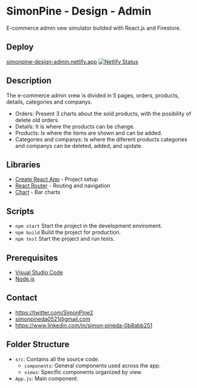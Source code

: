 # SimonPine - Design - Admin

E-commerce admin vew simulator builded with React.js and Firestore.

## Deploy

[simonpine-design-admin.netlify.app](https://simonpine-design-admin.netlify.app/)
[![Netlify Status](https://api.netlify.com/api/v1/badges/a253097a-2925-4d33-bb21-7eb6cf663ab0/deploy-status)](https://app.netlify.com/sites/simonpine-design-admin/deploys)

## Description

The e-commerce admin vrew is divided in 5 pages, orders, products, details, categories and companys.
- Orders: Present 3 charts about the sold products, with the posibility of delete old orders.
- Details: It is where the products can be change.
- Products: Is where the items are shown and can be added.
- Categories and companys: Is where the diferent products categories and companys can be deleted, added, and update.

## Libraries

- [Create React App][cra] - Project setup
- [React Router][router] - Routing and navigation
- [Chart][chart] - Bar charts

## Scripts

- `npm start`
    Start the project in the development enviroment.
- `npm build`
    Build the project for production.
- `npm test`
    Start the project and run tests.

## Prerequisites

- [Visual Studio Code](https://code.visualstudio.com/)
- [Node.js](https://nodejs.org)

## Contact

- https://twitter.com/SimonPine2
- simonpineda0521@gmail.com
- https://www.linkedin.com/in/simon-pineda-0b8abb251

## Folder Structure

- `src`: Contains all the source code.
    - `components`: General components used across the app.
    - `views`: Specific components organized by view.
- `App.js`: Main component.

[chart]: https://recharts.org/en-US/
[deploy]: https://simonpine-design.netlify.app/
[status]: https://api.netlify.com/api/v1/badges/a253097a-2925-4d33-bb21-7eb6cf663ab0/deploy-status
[netlify]: https://app.netlify.com/sites/simonpine-design/deploys
[cra]: https://github.com/facebook/create-react-app
[router]: https://github.com/remix-run/react-router
